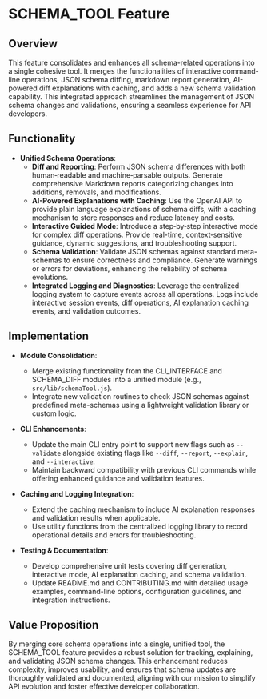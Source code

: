 # SCHEMA_TOOL Feature

## Overview
This feature consolidates and enhances all schema-related operations into a single cohesive tool. It merges the functionalities of interactive command-line operations, JSON schema diffing, markdown report generation, AI-powered diff explanations with caching, and adds a new schema validation capability. This integrated approach streamlines the management of JSON schema changes and validations, ensuring a seamless experience for API developers.

## Functionality
- **Unified Schema Operations**:
  - **Diff and Reporting**: Perform JSON schema differences with both human‑readable and machine‑parsable outputs. Generate comprehensive Markdown reports categorizing changes into additions, removals, and modifications.
  - **AI-Powered Explanations with Caching**: Use the OpenAI API to provide plain language explanations of schema diffs, with a caching mechanism to store responses and reduce latency and costs.
  - **Interactive Guided Mode**: Introduce a step‑by‑step interactive mode for complex diff operations. Provide real-time, context‑sensitive guidance, dynamic suggestions, and troubleshooting support.
  - **Schema Validation**: Validate JSON schemas against standard meta-schemas to ensure correctness and compliance. Generate warnings or errors for deviations, enhancing the reliability of schema evolutions.
  - **Integrated Logging and Diagnostics**: Leverage the centralized logging system to capture events across all operations. Logs include interactive session events, diff operations, AI explanation caching events, and validation outcomes.

## Implementation
- **Module Consolidation**:
  - Merge existing functionality from the CLI_INTERFACE and SCHEMA_DIFF modules into a unified module (e.g., `src/lib/schemaTool.js`).
  - Integrate new validation routines to check JSON schemas against predefined meta-schemas using a lightweight validation library or custom logic.

- **CLI Enhancements**:
  - Update the main CLI entry point to support new flags such as `--validate` alongside existing flags like `--diff`, `--report`, `--explain`, and `--interactive`.
  - Maintain backward compatibility with previous CLI commands while offering enhanced guidance and validation features.

- **Caching and Logging Integration**:
  - Extend the caching mechanism to include AI explanation responses and validation results when applicable.
  - Use utility functions from the centralized logging library to record operational details and errors for troubleshooting.

- **Testing & Documentation**:
  - Develop comprehensive unit tests covering diff generation, interactive mode, AI explanation caching, and schema validation.
  - Update README.md and CONTRIBUTING.md with detailed usage examples, command-line options, configuration guidelines, and integration instructions.

## Value Proposition
By merging core schema operations into a single, unified tool, the SCHEMA_TOOL feature provides a robust solution for tracking, explaining, and validating JSON schema changes. This enhancement reduces complexity, improves usability, and ensures that schema updates are thoroughly validated and documented, aligning with our mission to simplify API evolution and foster effective developer collaboration.